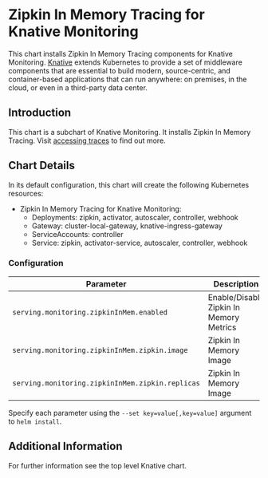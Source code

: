 # Zipkin In Memory Tracing for Knative Monitoring

This chart installs Zipkin In Memory Tracing components for Knative Monitoring.
[Knative](https://github.com/knative/) extends Kubernetes to provide a set of middleware components that are essential to build modern, source-centric, and container-based applications that can run anywhere: on premises, in the cloud, or even in a third-party data center.

## Introduction

This chart is a subchart of Knative Monitoring. It installs Zipkin In Memory Tracing. Visit [accessing traces](https://github.com/knative/docs/blob/master/serving/accessing-traces.md) to find out more.

## Chart Details

In its default configuration, this chart will create the following Kubernetes resources:

- Zipkin In Memory Tracing for Knative Monitoring:
    - Deployments: zipkin, activator, autoscaler, controller, webhook
    - Gateway: cluster-local-gateway, knative-ingress-gateway
    - ServiceAccounts: controller
    - Service: zipkin, activator-service, autoscaler, controller, webhook

### Configuration

| Parameter                                  | Description                              | Default |
|--------------------------------------------|------------------------------------------|---------|
| `serving.monitoring.zipkinInMem.enabled`   | Enable/Disable Zipkin In Memory Metrics  | `true`    |
| `serving.monitoring.zipkinInMem.zipkin.image`       | Zipkin In Memory Image                     | docker.io/openzipkin/zipkin:latest   |
| `serving.monitoring.zipkinInMem.zipkin.replicas`    | Zipkin In Memory Image                     | 1             |

Specify each parameter using the `--set key=value[,key=value]` argument to `helm install`.

## Additional Information
For further information see the top level Knative chart.